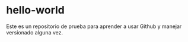 # hello-world
Este es un repositorio de prueba para aprender a usar Github y manejar versionado alguna vez.
